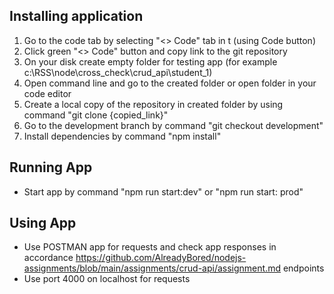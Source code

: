 ## Installing application

1. Go to the code tab by selecting "<> Code" tab in t (using Code button)
2. Click green "<> Code" button and copy link to the git repository
3. On your disk create empty folder for testing app (for example c:\RSS\node\cross_check\crud_api\student_1)
4. Open command line and go to the created folder or open folder in your code editor
5. Create a local copy of the repository in created folder by using command "git clone {copied_link}"
6. Go to the development branch by command "git checkout development"
7. Install dependencies by command "npm install"

## Running App

- Start app by command "npm run start:dev" or "npm run start: prod"

## Using App

- Use POSTMAN app for requests and check app responses in accordance https://github.com/AlreadyBored/nodejs-assignments/blob/main/assignments/crud-api/assignment.md endpoints
- Use port 4000 on localhost for requests
